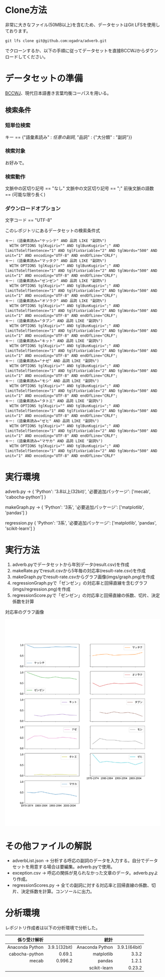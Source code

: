 # Clone方法
非常に大きなファイル(50MB以上)を含むため、データセットはGit LFSを使用しております。
```
git lfs clone git@github.com:ogadra/adverb.git
```
でクローンするか、以下の手順に従ってデータセットを直接BCCWJからダウンロードしてください。

# データセットの準備

[BCCWJ](https://chunagon.ninjal.ac.jp/)、現代日本語書き言葉均衡コーパスを用いる。

## 検索条件

### 短単位検索
キー == {"語彙素読み" : $任意の副詞$, "品詞" : {"大分類" : "副詞"}}

### 検索対象
お好みで。

### 検索動作
文脈中の区切り記号 == "なし"
文脈中の文区切り記号 == ";"
前後文脈の語数 == (可能な限り長く)

### ダウンロードオプション
文字コード == "UTF-8"

このレポジトリにあるデータセットの検索条件式
```
キー: (語彙素読み="ケッシテ" AND 品詞 LIKE "副詞%")
  WITH OPTIONS tglKugiri="" AND tglBunKugiri=";" AND limitToSelfSentence="1" AND tglFixVariable="2" AND tglWords="500" AND unit="1" AND encoding="UTF-8" AND endOfLine="CRLF";
キー: (語彙素読み="マッタク" AND 品詞 LIKE "副詞%")
  WITH OPTIONS tglKugiri="" AND tglBunKugiri=";" AND limitToSelfSentence="1" AND tglFixVariable="2" AND tglWords="500" AND unit="1" AND encoding="UTF-8" AND endOfLine="CRLF";
キー: (語彙素読み="ゼンゼン" AND 品詞 LIKE "副詞%")
  WITH OPTIONS tglKugiri="" AND tglBunKugiri=";" AND limitToSelfSentence="1" AND tglFixVariable="2" AND tglWords="500" AND unit="1" AND encoding="UTF-8" AND endOfLine="CRLF";
キー: (語彙素読み="オソラク" AND 品詞 LIKE "副詞%")
  WITH OPTIONS tglKugiri="" AND tglBunKugiri=";" AND limitToSelfSentence="1" AND tglFixVariable="2" AND tglWords="500" AND unit="1" AND encoding="UTF-8" AND endOfLine="CRLF";
キー: (語彙素読み="タブン" AND 品詞 LIKE "副詞%")
  WITH OPTIONS tglKugiri="" AND tglBunKugiri=";" AND limitToSelfSentence="1" AND tglFixVariable="2" AND tglWords="500" AND unit="1" AND encoding="UTF-8" AND endOfLine="CRLF";
キー: (語彙素読み="キット" AND 品詞 LIKE "副詞%")
  WITH OPTIONS tglKugiri="" AND tglBunKugiri=";" AND limitToSelfSentence="1" AND tglFixVariable="2" AND tglWords="500" AND unit="1" AND encoding="UTF-8" AND endOfLine="CRLF";
キー: (語彙素読み="ナゼ" AND 品詞 LIKE "副詞%")
  WITH OPTIONS tglKugiri="" AND tglBunKugiri=";" AND limitToSelfSentence="1" AND tglFixVariable="2" AND tglWords="500" AND unit="1" AND encoding="UTF-8" AND endOfLine="CRLF";
キー: (語彙素読み="モシ" AND 品詞 LIKE "副詞%")
  WITH OPTIONS tglKugiri="" AND tglBunKugiri=";" AND limitToSelfSentence="1" AND tglFixVariable="2" AND tglWords="500" AND unit="1" AND encoding="UTF-8" AND endOfLine="CRLF";
キー: (語彙素読み="タトエ" AND 品詞 LIKE "副詞%")
  WITH OPTIONS tglKugiri="" AND tglBunKugiri=";" AND limitToSelfSentence="1" AND tglFixVariable="2" AND tglWords="500" AND unit="1" AND encoding="UTF-8" AND endOfLine="CRLF";
キー: (語彙素読み="ゼヒ" AND 品詞 LIKE "副詞%")
  WITH OPTIONS tglKugiri="" AND tglBunKugiri=";" AND limitToSelfSentence="1" AND tglFixVariable="2" AND tglWords="500" AND unit="1" AND encoding="UTF-8" AND endOfLine="CRLF";
キー: (語彙素読み="マサカ" AND 品詞 LIKE "副詞%")
  WITH OPTIONS tglKugiri="" AND tglBunKugiri=";" AND limitToSelfSentence="1" AND tglFixVariable="2" AND tglWords="500" AND unit="1" AND encoding="UTF-8" AND endOfLine="CRLF"
```

# 実行環境
adverb.py -> {
    'Python': '3.8以上(32bit)',
    '必要追加パッケージ': ['mecab', 'cabocha-python']
    }
    
makeGraph.py -> {
    'Python': '3系',
    '必要追加パッケージ': ['matplotlib', 'pandas']
    }
 
 regression.py {
     'Python': '3系',
     '必要追加パッケージ': ['matplotlib', 'pandas', 'scikit-learn']
 }
 
 # 実行方法
 1. adverb.pyでデータセットから年別データ(result.csv)を作成
 2. makeRate.pyでresult.csvから5年毎の対応率(result-rate.csv)を作成
 3. makeGraph.pyでresult-rate.csvからグラフ画像(imgs/graph.png)を作成
 4. regressionGraph.pyで「ゼンゼン」の対応率と回帰直線を含むグラフ(imgs/regression.png)を作成
 5. regressionScore.pyで「ゼンゼン」の対応率と回帰直線の係数、切片、決定係数を計算
 
 対応率のグラフ画像
 
 ![graph.png](imgs/graph.png "作成されたグラフ画像")
 
 
 # その他ファイルの解説
 - adverbList.json -> 分析する呼応の副詞のデータを入力する。自分でデータセットを用意する場合は要編集。adverb.pyで使用。
 - exception.csv -> 呼応の関係が見られなかった文章のデータ。adverb.pyより作成。
 - regressionScores.py -> 全ての副詞に対する対応率と回帰直線の係数、切片、決定係数を計算。コンソールに出力。 


# 分析環境
レポジトリ作成者は以下の分析環境で分析した。

|係り受け解析||統計||
|--:|--:|--:|--:|
|Anaconda Python | 3.9.1(32bit)|Anaconda Python | 3.9.1(64bit)|
|cabocha-python | 0.69.1|matplotlib | 3.3.2 |
|mecab | 0.996.2| pandas | 1.2.1|
||| scikit-learn | 0.23.2|
